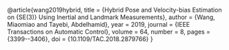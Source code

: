@article{wang2019hybrid,
	title        = {Hybrid Pose and Velocity-bias Estimation on {SE(3)} Using Inertial and Landmark Measurements},
	author       = {Wang, Miaomiao and Tayebi, Abdelhamid},
	year         = 2019,
	journal      = {IEEE Transactions on Automatic Control},
	volume       = 64,
	number       = 8,
	pages        = {3399--3406},
	doi          = {10.1109/TAC.2018.2879766}
}